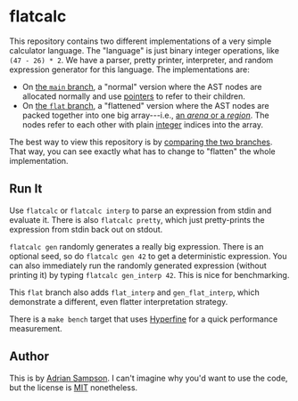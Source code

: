 flatcalc
========

This repository contains two different implementations of a very simple calculator language.
The "language" is just binary integer operations, like `(47 - 26) * 2`.
We have a parser, pretty printer, interpreter, and random expression generator for this language.
The implementations are:

* On [the `main` branch][main], a "normal" version where the AST nodes are allocated normally and use [pointers][box] to refer to their children.
* On [the `flat` branch][flat], a "flattened" version where the AST nodes are packed together into one big array---i.e., [an *arena* or a *region*][region].
  The nodes refer to each other with plain [integer][u32] indices into the array.

The best way to view this repository is by [comparing the two branches][compare].
That way, you can see exactly what has to change to "flatten" the whole implementation.

[main]: https://github.com/sampsyo/flatcalc/tree/main
[flat]: https://github.com/sampsyo/flatcalc/tree/flat
[box]: https://doc.rust-lang.org/std/boxed/struct.Box.html
[u32]: https://doc.rust-lang.org/std/primitive.u32.html
[region]: https://en.wikipedia.org/wiki/Region-based_memory_management
[compare]: https://github.com/sampsyo/flatcalc/compare/main...flat#diff-42cb6807ad74b3e201c5a7ca98b911c5fa08380e942be6e4ac5807f8377f87fc

Run It
------

Use `flatcalc` or `flatcalc interp` to parse an expression from stdin and evaluate it.
There is also `flatcalc pretty`, which just pretty-prints the expression from stdin back out on stdout.

`flatcalc gen` randomly generates a really big expression.
There is an optional seed, so do `flatcalc gen 42` to get a deterministic expression.
You can also immediately run the randomly generated expression (without printing it) by typing `flatcalc gen_interp 42`.
This is nice for benchmarking.

This `flat` branch also adds `flat_interp` and `gen_flat_interp`, which demonstrate a different, even flatter interpretation strategy.

There is a `make bench` target that uses [Hyperfine][] for a quick performance measurement.

[hyperfine]: https://github.com/sharkdp/hyperfine

Author
------

This is by [Adrian Sampson][adrian].
I can't imagine why you'd want to use the code, but the license is [MIT][] nonetheless.

[adrian]: https://www.cs.cornell.edu/~asampson/
[mit]: https://choosealicense.com/licenses/mit/
